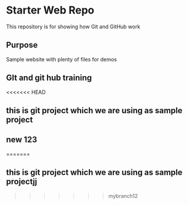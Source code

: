 # Starter Web Repo

This repository is for showing how Git and GitHub work

## Purpose

Sample website with plenty of files for demos


## GIt and git hub training

<<<<<<< HEAD
## this is git project which we are using as sample project
## new 123
=======
## this is git project which we are using as sample projectjj
>>>>>>> mybranch12
